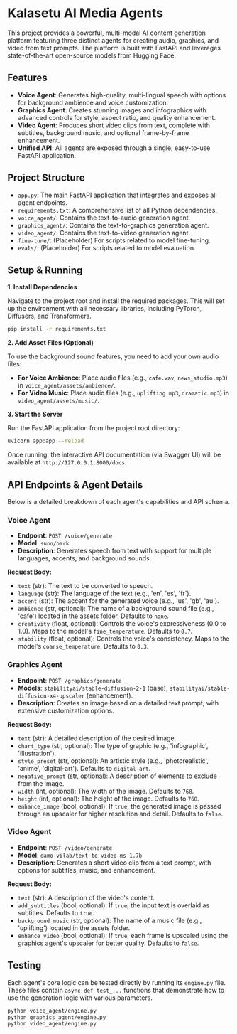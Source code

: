 # Kalasetu AI Media Agents

This project provides a powerful, multi-modal AI content generation platform featuring three distinct agents for creating audio, graphics, and video from text prompts. The platform is built with FastAPI and leverages state-of-the-art open-source models from Hugging Face.

## Features

- **Voice Agent**: Generates high-quality, multi-lingual speech with options for background ambience and voice customization.
- **Graphics Agent**: Creates stunning images and infographics with advanced controls for style, aspect ratio, and quality enhancement.
- **Video Agent**: Produces short video clips from text, complete with subtitles, background music, and optional frame-by-frame enhancement.
- **Unified API**: All agents are exposed through a single, easy-to-use FastAPI application.

## Project Structure

- `app.py`: The main FastAPI application that integrates and exposes all agent endpoints.
- `requirements.txt`: A comprehensive list of all Python dependencies.
- `voice_agent/`: Contains the text-to-audio generation agent.
- `graphics_agent/`: Contains the text-to-graphics generation agent.
- `video_agent/`: Contains the text-to-video generation agent.
- `fine-tune/`: (Placeholder) For scripts related to model fine-tuning.
- `evals/`: (Placeholder) For scripts related to model evaluation.

## Setup & Running

**1. Install Dependencies**

Navigate to the project root and install the required packages. This will set up the environment with all necessary libraries, including PyTorch, Diffusers, and Transformers.

```bash
pip install -r requirements.txt
```

**2. Add Asset Files (Optional)**

To use the background sound features, you need to add your own audio files:

- **For Voice Ambience**: Place audio files (e.g., `cafe.wav`, `news_studio.mp3`) in `voice_agent/assets/ambience/`.
- **For Video Music**: Place audio files (e.g., `uplifting.mp3`, `dramatic.mp3`) in `video_agent/assets/music/`.

**3. Start the Server**

Run the FastAPI application from the project root directory:

```bash
uvicorn app:app --reload
```

Once running, the interactive API documentation (via Swagger UI) will be available at `http://127.0.0.1:8000/docs`.

## API Endpoints & Agent Details

Below is a detailed breakdown of each agent's capabilities and API schema.

### Voice Agent

- **Endpoint**: `POST /voice/generate`
- **Model**: `suno/bark`
- **Description**: Generates speech from text with support for multiple languages, accents, and background sounds.

**Request Body:**
- `text` (str): The text to be converted to speech.
- `language` (str): The language of the text (e.g., 'en', 'es', 'fr').
- `accent` (str): The accent for the generated voice (e.g., 'us', 'gb', 'au').
- `ambience` (str, optional): The name of a background sound file (e.g., 'cafe') located in the assets folder. Defaults to `none`.
- `creativity` (float, optional): Controls the voice's expressiveness (0.0 to 1.0). Maps to the model's `fine_temperature`. Defaults to `0.7`.
- `stability` (float, optional): Controls the voice's consistency. Maps to the model's `coarse_temperature`. Defaults to `0.3`.

### Graphics Agent

- **Endpoint**: `POST /graphics/generate`
- **Models**: `stabilityai/stable-diffusion-2-1` (base), `stabilityai/stable-diffusion-x4-upscaler` (enhancement).
- **Description**: Creates an image based on a detailed text prompt, with extensive customization options.

**Request Body:**
- `text` (str): A detailed description of the desired image.
- `chart_type` (str, optional): The type of graphic (e.g., 'infographic', 'illustration').
- `style_preset` (str, optional): An artistic style (e.g., 'photorealistic', 'anime', 'digital-art'). Defaults to `digital-art`.
- `negative_prompt` (str, optional): A description of elements to exclude from the image.
- `width` (int, optional): The width of the image. Defaults to `768`.
- `height` (int, optional): The height of the image. Defaults to `768`.
- `enhance_image` (bool, optional): If `true`, the generated image is passed through an upscaler for higher resolution and detail. Defaults to `false`.

### Video Agent

- **Endpoint**: `POST /video/generate`
- **Model**: `damo-vilab/text-to-video-ms-1.7b`
- **Description**: Generates a short video clip from a text prompt, with options for subtitles, music, and enhancement.

**Request Body:**
- `text` (str): A description of the video's content.
- `add_subtitles` (bool, optional): If `true`, the input text is overlaid as subtitles. Defaults to `true`.
- `background_music` (str, optional): The name of a music file (e.g., 'uplifting') located in the assets folder.
- `enhance_video` (bool, optional): If `true`, each frame is upscaled using the graphics agent's upscaler for better quality. Defaults to `false`.

## Testing

Each agent's core logic can be tested directly by running its `engine.py` file. These files contain `async def test_...` functions that demonstrate how to use the generation logic with various parameters.

```bash
python voice_agent/engine.py
python graphics_agent/engine.py
python video_agent/engine.py
```
